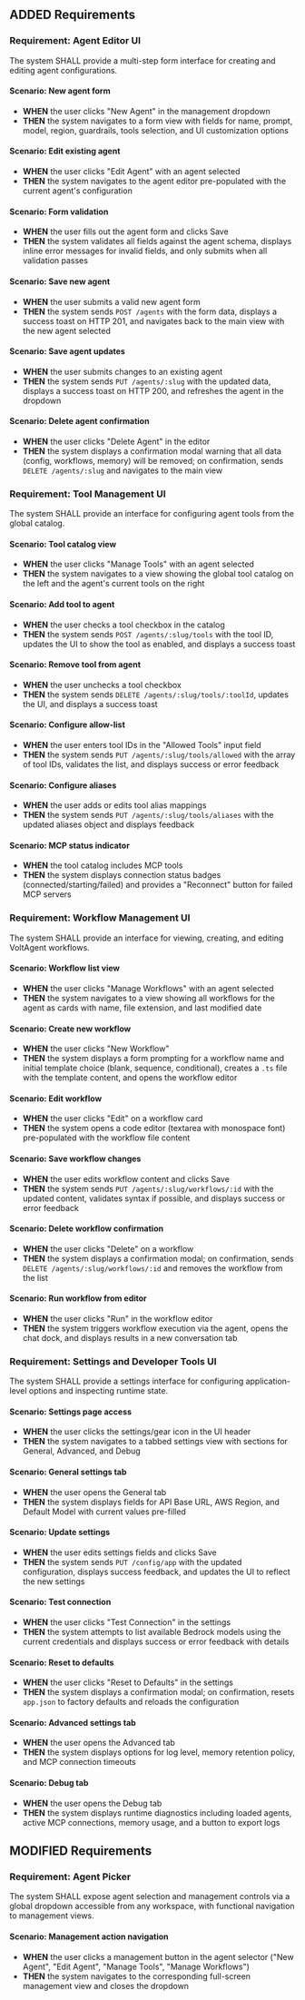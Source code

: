 ## ADDED Requirements

### Requirement: Agent Editor UI
The system SHALL provide a multi-step form interface for creating and editing agent configurations.

#### Scenario: New agent form
- **WHEN** the user clicks "New Agent" in the management dropdown
- **THEN** the system navigates to a form view with fields for name, prompt, model, region, guardrails, tools selection, and UI customization options

#### Scenario: Edit existing agent
- **WHEN** the user clicks "Edit Agent" with an agent selected
- **THEN** the system navigates to the agent editor pre-populated with the current agent's configuration

#### Scenario: Form validation
- **WHEN** the user fills out the agent form and clicks Save
- **THEN** the system validates all fields against the agent schema, displays inline error messages for invalid fields, and only submits when all validation passes

#### Scenario: Save new agent
- **WHEN** the user submits a valid new agent form
- **THEN** the system sends `POST /agents` with the form data, displays a success toast on HTTP 201, and navigates back to the main view with the new agent selected

#### Scenario: Save agent updates
- **WHEN** the user submits changes to an existing agent
- **THEN** the system sends `PUT /agents/:slug` with the updated data, displays a success toast on HTTP 200, and refreshes the agent in the dropdown

#### Scenario: Delete agent confirmation
- **WHEN** the user clicks "Delete Agent" in the editor
- **THEN** the system displays a confirmation modal warning that all data (config, workflows, memory) will be removed; on confirmation, sends `DELETE /agents/:slug` and navigates to the main view

### Requirement: Tool Management UI
The system SHALL provide an interface for configuring agent tools from the global catalog.

#### Scenario: Tool catalog view
- **WHEN** the user clicks "Manage Tools" with an agent selected
- **THEN** the system navigates to a view showing the global tool catalog on the left and the agent's current tools on the right

#### Scenario: Add tool to agent
- **WHEN** the user checks a tool checkbox in the catalog
- **THEN** the system sends `POST /agents/:slug/tools` with the tool ID, updates the UI to show the tool as enabled, and displays a success toast

#### Scenario: Remove tool from agent
- **WHEN** the user unchecks a tool checkbox
- **THEN** the system sends `DELETE /agents/:slug/tools/:toolId`, updates the UI, and displays a success toast

#### Scenario: Configure allow-list
- **WHEN** the user enters tool IDs in the "Allowed Tools" input field
- **THEN** the system sends `PUT /agents/:slug/tools/allowed` with the array of tool IDs, validates the list, and displays success or error feedback

#### Scenario: Configure aliases
- **WHEN** the user adds or edits tool alias mappings
- **THEN** the system sends `PUT /agents/:slug/tools/aliases` with the updated aliases object and displays feedback

#### Scenario: MCP status indicator
- **WHEN** the tool catalog includes MCP tools
- **THEN** the system displays connection status badges (connected/starting/failed) and provides a "Reconnect" button for failed MCP servers

### Requirement: Workflow Management UI
The system SHALL provide an interface for viewing, creating, and editing VoltAgent workflows.

#### Scenario: Workflow list view
- **WHEN** the user clicks "Manage Workflows" with an agent selected
- **THEN** the system navigates to a view showing all workflows for the agent as cards with name, file extension, and last modified date

#### Scenario: Create new workflow
- **WHEN** the user clicks "New Workflow"
- **THEN** the system displays a form prompting for a workflow name and initial template choice (blank, sequence, conditional), creates a `.ts` file with the template content, and opens the workflow editor

#### Scenario: Edit workflow
- **WHEN** the user clicks "Edit" on a workflow card
- **THEN** the system opens a code editor (textarea with monospace font) pre-populated with the workflow file content

#### Scenario: Save workflow changes
- **WHEN** the user edits workflow content and clicks Save
- **THEN** the system sends `PUT /agents/:slug/workflows/:id` with the updated content, validates syntax if possible, and displays success or error feedback

#### Scenario: Delete workflow confirmation
- **WHEN** the user clicks "Delete" on a workflow
- **THEN** the system displays a confirmation modal; on confirmation, sends `DELETE /agents/:slug/workflows/:id` and removes the workflow from the list

#### Scenario: Run workflow from editor
- **WHEN** the user clicks "Run" in the workflow editor
- **THEN** the system triggers workflow execution via the agent, opens the chat dock, and displays results in a new conversation tab

### Requirement: Settings and Developer Tools UI
The system SHALL provide a settings interface for configuring application-level options and inspecting runtime state.

#### Scenario: Settings page access
- **WHEN** the user clicks the settings/gear icon in the UI header
- **THEN** the system navigates to a tabbed settings view with sections for General, Advanced, and Debug

#### Scenario: General settings tab
- **WHEN** the user opens the General tab
- **THEN** the system displays fields for API Base URL, AWS Region, and Default Model with current values pre-filled

#### Scenario: Update settings
- **WHEN** the user edits settings fields and clicks Save
- **THEN** the system sends `PUT /config/app` with the updated configuration, displays success feedback, and updates the UI to reflect the new settings

#### Scenario: Test connection
- **WHEN** the user clicks "Test Connection" in the settings
- **THEN** the system attempts to list available Bedrock models using the current credentials and displays success or error feedback with details

#### Scenario: Reset to defaults
- **WHEN** the user clicks "Reset to Defaults" in the settings
- **THEN** the system displays a confirmation modal; on confirmation, resets `app.json` to factory defaults and reloads the configuration

#### Scenario: Advanced settings tab
- **WHEN** the user opens the Advanced tab
- **THEN** the system displays options for log level, memory retention policy, and MCP connection timeouts

#### Scenario: Debug tab
- **WHEN** the user opens the Debug tab
- **THEN** the system displays runtime diagnostics including loaded agents, active MCP connections, memory usage, and a button to export logs

## MODIFIED Requirements

### Requirement: Agent Picker
The system SHALL expose agent selection and management controls via a global dropdown accessible from any workspace, with functional navigation to management views.

#### Scenario: Management action navigation
- **WHEN** the user clicks a management button in the agent selector ("New Agent", "Edit Agent", "Manage Tools", "Manage Workflows")
- **THEN** the system navigates to the corresponding full-screen management view and closes the dropdown
